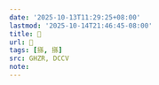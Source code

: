 ```yaml
---
date: '2025-10-13T11:29:25+08:00'
lastmod: '2025-10-14T21:46:45-08:00'
title: 󰡝
url: 󰡝
tags: [搎, 搎]
src: GHZR, DCCV
note:
---
```

